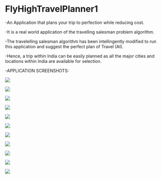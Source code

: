 # FlyHighTravelPlanner1
-An Application that plans your trip to perfection while reducing cost.

-It is a real world application of the travelling salesman problem algorithm.

-The travelelling salesman algorithm has been intellingently modified to run this application and suggest the perfect plan of Travel (AI).

-Hence, a trip within India can be easily planned as all the major cities and locations within India are available for selection.

-APPLICATION SCREENSHOTS:

![](src/Screenshots/Screenshot%20(92).png)

![](src/Screenshots/Screenshot%20(93).png)

![](src/Screenshots/Screenshot%20(94).png)

![](src/Screenshots/Screenshot%20(95).png)

![](src/Screenshots/Screenshot%20(96).png)

![](src/Screenshots/Screenshot%20(97).png)

![](src/Screenshots/Screenshot%20(98).png)

![](src/Screenshots/Screenshot%20(99).png)

![](src/Screenshots/Screenshot%20(100).png)

![](src/Screenshots/Screenshot%20(101).png)

![](src/Screenshots/Screenshot%20(102).png)


